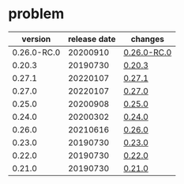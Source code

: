 # problem

|   version   | release date |                 changes                  |
|-------------|--------------|------------------------------------------|
| 0.26.0-RC.0 | 20200910     | [0.26.0-RC.0](./0.26.0-RC.0-20200910.md) |
| 0.20.3      | 20190730     | [0.20.3](./0.20.3-20190730.md)           |
| 0.27.1      | 20220107     | [0.27.1](./0.27.1-20220107.md)           |
| 0.27.0      | 20220107     | [0.27.0](./0.27.0-20220107.md)           |
| 0.25.0      | 20200908     | [0.25.0](./0.25.0-20200908.md)           |
| 0.24.0      | 20200302     | [0.24.0](./0.24.0-20200302.md)           |
| 0.26.0      | 20210616     | [0.26.0](./0.26.0-20210616.md)           |
| 0.23.0      | 20190730     | [0.23.0](./0.23.0-20190730.md)           |
| 0.22.0      | 20190730     | [0.22.0](./0.22.0-20190730.md)           |
| 0.21.0      | 20190730     | [0.21.0](./0.21.0-20190730.md)           |

